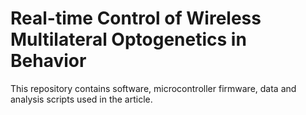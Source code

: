 # Real-time Control of Wireless Multilateral Optogenetics in Behavior 

This repository contains software, microcontroller firmware, data and analysis scripts used in the article. 
